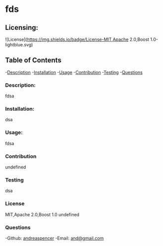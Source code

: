 # fds

  ## Licensing:
  ![License](https://img.shields.io/badge/License-MIT,Apache 2.0,Boost 1.0-lightblue.svg)

  ## Table of Contents
  -[Description](#description)
  -[Installation](#installation)
  -[Usage](#usage)
  -[Contribution](#contribution)
  -[Testing](#testing)
  -[Questions](#questions)

  ### Description:
  fdsa

  ### Installation:
  dsa

  ### Usage:
  fdsa

  ### Contribution
  undefined

  ### Testing 
  dsa

  ### License
  MIT,Apache 2.0,Boost 1.0
  undefined

  ### Questions
  -Github: [andreaspencer](https://github.com/andreaspencer)
  -Email: and@gmail.com
